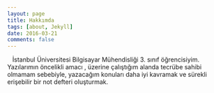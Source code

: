 ```yaml
---
layout: page
title: Hakkımda
tags: [about, Jekyll]
date: 2016-03-21
comments: false
---
```

    İstanbul Üniversitesi Bilgisayar Mühendisliği 3. sınıf öğrencisiyim. Yazılarımın öncelikli amacı , üzerine çalıştığım alanda tecrübe sahibi olmamam sebebiyle, yazacağım konuları daha iyi kavramak ve sürekli erişebilir bir not defteri oluşturmak. 
